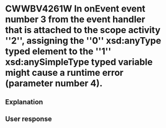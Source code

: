 # CWWBV4261W In onEvent event number 3 from the event handler that is attached to the scope activity ''2'', assigning the ''0'' xsd:anyType typed element to the ''1'' xsd:anySimpleType typed variable might cause a runtime error (parameter number 4).

## Explanation

## User response